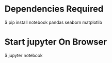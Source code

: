 # Dependencies Required
$ pip install notebook pandas seaborn matplotlib

# Start jupyter On Browser
$ jupyter notebook
